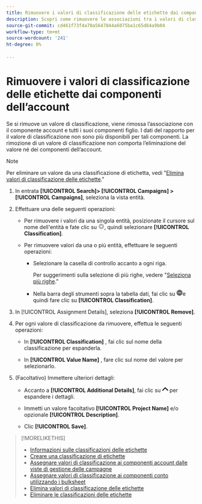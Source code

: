 ```yaml
---
title: Rimuovere i valori di classificazione delle etichette dai componenti dell’account
description: Scopri come rimuovere le associazioni tra i valori di classificazione delle etichette e i componenti dell’account.
source-git-commit: cd461f73f4a70a5647844a6075ba1c65d64a9b04
workflow-type: tm+mt
source-wordcount: '241'
ht-degree: 0%

---
```


# Rimuovere i valori di classificazione delle etichette dai componenti dell’account

Se si rimuove un valore di classificazione, viene rimossa l’associazione con il componente account e tutti i suoi componenti figlio. I dati del rapporto per il valore di classificazione non sono più disponibili per tali componenti. La rimozione di un valore di classificazione non comporta l’eliminazione del valore né dei componenti dell’account.

>[!NOTE]
>
>Per eliminare un valore da una classificazione di etichetta, vedi &quot;[Elimina valori di classificazione delle etichette](classification-values-delete.md).&quot;

1. In entrata **[!UICONTROL Search]> [!UICONTROL Campaigns] >[!UICONTROL Campaigns]**, seleziona la vista entità.

1. Effettuare una delle seguenti operazioni:

   * Per rimuovere i valori da una singola entità, posizionate il cursore sul nome dell&#39;entità e fate clic su ![Pulsante Menu](/help/search-social-commerce/assets/arrow-dropdown-menu.png "Pulsante Menu"), quindi selezionare **[!UICONTROL Classification]**.

   * Per rimuovere valori da una o più entità, effettuare le seguenti operazioni:

      * Selezionare la casella di controllo accanto a ogni riga.

         Per suggerimenti sulla selezione di più righe, vedere &quot;[Seleziona più righe](/help/search-social-commerce/common-tasks/navigation-editing-selection/multiple-rows-select.md).&quot;

      * Nella barra degli strumenti sopra la tabella dati, fai clic su ![Altro](/help/search-social-commerce/assets/more.png "Altro")e quindi fare clic su **[!UICONTROL Classification]**.

1. In [!UICONTROL Assignment Details], seleziona **[!UICONTROL Remove]**.

1. Per ogni valore di classificazione da rimuovere, effettua le seguenti operazioni:

   * In **[!UICONTROL Classification]** , fai clic sul nome della classificazione per espanderla.

   * In **[!UICONTROL Value Name]** , fare clic sul nome del valore per selezionarlo.

1. (Facoltativo) Immettere ulteriori dettagli:

   * Accanto a **[!UICONTROL Additional Details]**, fai clic su ![Apri](/help/search-social-commerce/assets/chevron-up.png "Apri") per espandere i dettagli.

   * Immetti un valore facoltativo **[!UICONTROL Project Name]** e/o opzionale **[!UICONTROL Description]**.

   * Clic **[!UICONTROL Save]**.

>[!MORELIKETHIS]
>
>* [Informazioni sulle classificazioni delle etichette](classification-about.md)
>* [Creare una classificazione di etichette](classification-create.md)
>* [Assegnare valori di classificazione ai componenti account dalle viste di gestione delle campagne](classification-values-assign-campaign-management.md)
>* [Assegnare valori di classificazione ai componenti conto utilizzando i bulksheet](classification-values-assign-bulksheets.md)
>* [Elimina valori di classificazione delle etichette](classification-values-delete.md)
>* [Eliminare le classificazioni delle etichette](classification-delete.md)

